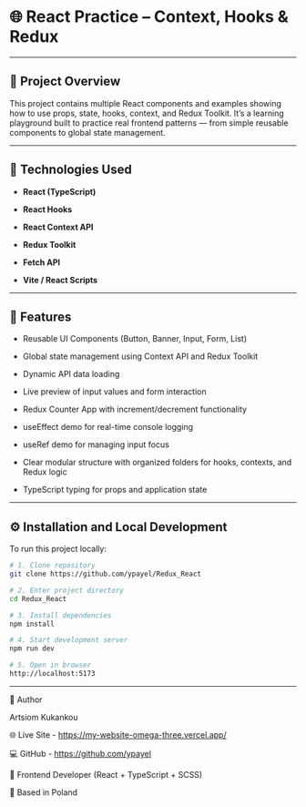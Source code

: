 # 🌐 React Practice – Context, Hooks & Redux

---

## 🧭 Project Overview

This project contains multiple React components and examples showing how to use props, state, hooks, context, and Redux Toolkit.
It’s a learning playground built to practice real frontend patterns — from simple reusable components to global state management.

---

## 🧱 Technologies Used

- **React (TypeScript)**

- **React Hooks**

- **React Context API**

- **Redux Toolkit**

- **Fetch API**

- **Vite / React Scripts**

---

## 📱 Features

- Reusable UI Components (Button, Banner, Input, Form, List)

- Global state management using Context API and Redux Toolkit

- Dynamic API data loading

- Live preview of input values and form interaction

- Redux Counter App with increment/decrement functionality

- useEffect demo for real-time console logging

- useRef demo for managing input focus

- Clear modular structure with organized folders for hooks, contexts, and Redux logic

- TypeScript typing for props and application state

---

## ⚙️ Installation and Local Development

To run this project locally:

```bash
# 1. Clone repository
git clone https://github.com/ypayel/Redux_React

# 2. Enter project directory
cd Redux_React

# 3. Install dependencies
npm install

# 4. Start development server
npm run dev

# 5. Open in browser
http://localhost:5173
```

---

👤 Author

Artsiom Kukankou

🌐 Live Site - https://my-website-omega-three.vercel.app/

💻 GitHub - https://github.com/ypayel

🧠 Frontend Developer (React + TypeScript + SCSS)

📍 Based in Poland
